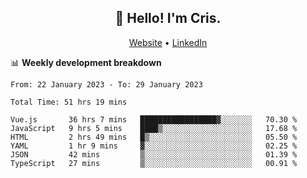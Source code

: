 
<h2 align="center">👋 Hello! I'm Cris.</h2>
<p align="center">
  <a href="https://www.criscunas.dev">Website</a> •
  <a href="https://www.linkedin.com/in/cristophercunas/">LinkedIn</a> 
</p>


📊 **Weekly development breakdown**
<!--START_SECTION:waka-->

```text
From: 22 January 2023 - To: 29 January 2023

Total Time: 51 hrs 19 mins

Vue.js       36 hrs 7 mins   █████████████████▓░░░░░░░   70.30 %
JavaScript   9 hrs 5 mins    ████▒░░░░░░░░░░░░░░░░░░░░   17.68 %
HTML         2 hrs 49 mins   █▒░░░░░░░░░░░░░░░░░░░░░░░   05.50 %
YAML         1 hr 9 mins     ▓░░░░░░░░░░░░░░░░░░░░░░░░   02.25 %
JSON         42 mins         ▒░░░░░░░░░░░░░░░░░░░░░░░░   01.39 %
TypeScript   27 mins         ▒░░░░░░░░░░░░░░░░░░░░░░░░   00.91 %
```

<!--END_SECTION:waka-->

